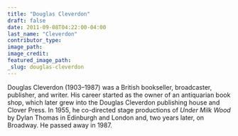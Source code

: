 ```yaml
---
title: "Douglas Cleverdon"
draft: false
date: 2011-09-08T04:22:00-04:00
last_name: "Cleverdon"
contributor_type:
image_path:
image_credit:
featured_image_path:
_slug: douglas-cleverdon
---
```


Douglas Cleverdon (1903–1987) was a British bookseller, broadcaster, publisher, and writer. His career started as the owner of an antiquarian book shop, which later grew into the Douglas Cleverdon publishing house and Clover Press. In 1955, he co-directed stage productions of _Under Milk Wood_ by Dylan Thomas in Edinburgh and London and, two years later, on Broadway. He passed away in 1987.

